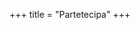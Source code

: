 +++
title = "Partetecipa"
+++

[//]: # ({{< sectiontitle >}}Roundtable{{< /sectiontitle>}})

[//]: # ()
[//]: # ({{< youtube fv689YaplMo >}})